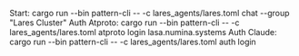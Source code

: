 Start: cargo run --bin pattern-cli -- -c lares_agents/lares.toml chat --group "Lares Cluster"
Auth Atproto: cargo run --bin pattern-cli -- -c lares_agents/lares.toml atproto login lasa.numina.systems
Auth Claude: cargo run --bin pattern-cli -- -c lares_agents/lares.toml auth login
